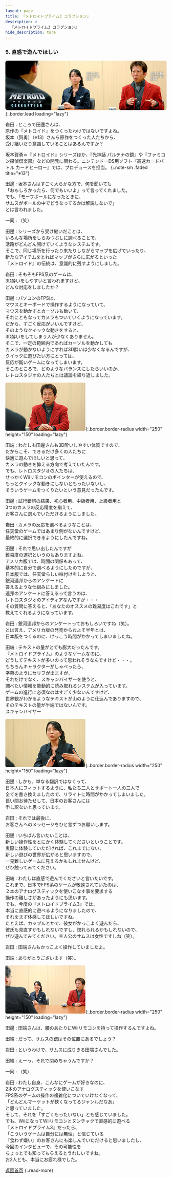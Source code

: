 ```yaml
---
layout: page
title: 『メトロイドプライム3 コラプション』
description: >
  『メトロイドプライム3 コラプション』
hide_description: ture
---
```


### 5. 直感で遊んでほしい

![](/interviews/jp/wii/rm3j/vol1/img/mainvisual.jpg){:.border.lead loading="lazy"}

岩田
: ところで田邊さんは、<br>原作の『メトロイド』をつくったわけではないですよね。<br>坂本（賀勇）（※13）さんら原作をつくった人たちから、<br>受け継いだり意識していることはあるんですか？

坂本賀勇＝『メトロイド』シリーズほか、『光神話 パルテナの鏡』や『ファミコン探偵倶楽部』などの開発に関わる。ニンテンドーDS用ソフト『高速カードバトル カードヒーロー』では、プロデュースを担当。
{:.note-sm .faded title="※13"}

田邊
: 坂本さんはすごく大らかな方で、何を聞いても<br>「おもしろかったら、何でもいいよ」って言ってくれました。<br>でも、「モーフボールになったときに、<br>サムスがボールの中でどうなってるかは解説しないで」<br>とは言われました。

一同
: （笑）

田邊
: シリーズから受け継いだことは、<br>いろんな場所をしらみつぶしに調べることで、<br>活路がどんどん開けていくようなシステムです。<br>そこで、同じ場所を行ったり来たりしながらマップを広げていったり、<br>新たなアイテムをとればマップがさらに広がるといった<br>『メトロイド』の伝統は、意識的に残すようにしました。

岩田
: そもそもFPS系のゲームは、<br>3D酔いをしやすいと言われますけど、<br>どんな対応をしましたか？

田邊
: パソコンのFPSは、<br>マウスとキーボードで操作するようになっていて、<br>マウスを動かすとカーソルも動いて、<br>それにともなってカメラもついていくようになっています。<br>だから、すごく反応がいいんですけど、<br>そのようなクイックな動きをすると、<br>3D酔いをしてしまう人が少なくありません。<br>そこで、一定の範囲内であればカーソルを動かしても<br>カメラが動かないようにすれば3D酔いは少なくなるんですが、<br>クイックに遊びたい方にとっては、<br>反応が鈍いゲームになってしまいます。<br>そこのところで、どのようなバランスにしたらいいのか、<br>レトロスタジオの人たちとは議論を繰り返しました。

![](/interviews/jp/wii/rm3j/vol1/img/photo11.jpg){:.border.border-radius width="250" height="150" loading="lazy"}

田端
: わたしも田邊さんも3D酔いしやすい体質ですので、<br>だからこそ、できるだけ多くの人たちに<br>快適に遊んでほしいと思って、<br>カメラの動きを抑える方向で考えていたんです。<br>でも、レトロスタジオの人たちは、<br>せっかくWiiリモコンのポインターが使えるので、<br>もっとクイックな動きにしないともったいないし、<br>そういうゲームをつくりたいという意見だったんです。　

田邊
: 試行錯誤の結果、初心者用、中級者用、上級者用と<br>3つのカメラの反応精度を揃えて、<br>お客さんに選んでいただけるようにしました。

岩田
: カメラの反応を選べるようなことは、<br>任天堂のゲームではあまり例がないんですけど、<br>最終的に選択できるようにしたんですね。

田邊
: それで思い出したんですが<br>難易度の選択というのもありますよね。<br>アメリカ版では、時間の関係もあって、<br>基本的に自分で選べるようにしたのですが、<br>日本版では、任天堂らしい味付けをしようと、<br>銀河連邦からのアンケートに<br>答えるような仕組みにしました。<br>連邦のアンケートに答えるって言うのは、<br>レトロスタジオのアイディアなんですが・・・<br>その質問に答えると、「あなたのオススメの難易度はこれです」と<br>教えてくれるようになっています。

岩田
: 銀河連邦からのアンケートっておもしろいですね（笑）。<br>とは言え、アメリカ版の発売からおよそ半年とは、<br>日本版をつくるのに、けっこう時間がかかってしまいましたね。

田端
: テキストの量がとても膨大だったんです。<br>『メトロイドプライム』のようなゲームなのに、<br>どうしてテキストが多いのって思われそうなんですけど・・・。<br>もちろんキャラクターがしゃべったら、<br>字幕のようにセリフが出ますが、<br>それだけでなく、スキャンバイザーを使うと、<br>調べたい情報を能動的に読み取れるシステムが入っています。<br>ゲームの進行に必須なのはすごく少ないんですけど、<br>世界観がわかるようなテキストが山のように仕込んでありますので、<br>そのテキストの量が半端ではないんです。<br>スキャンバイザー

![](/interviews/jp/wii/rm3j/vol1/img/photo12.jpg){:.border.border-radius width="250" height="150" loading="lazy"}

田邊
: しかも、単なる翻訳ではなくって、<br>日本人にフィットするように、私たち二人とサポート一人の三人で<br>全てを書き換えましたので、リライトに時間がかかってしまいました。<br>長い間お待たせして、日本のお客さんには<br>申し訳ないと思っています。

岩田
: それでは最後に、<br>お客さんへのメッセージをひと言ずつお願いします。

田邊
: いちばん言いたいことは、<br>新しい操作性をとにかく体験してくださいということです。<br>実際に体験していただければ、これまでにない、<br>新しい遊びの世界が広がると思いますので、<br>一見難しいゲームに見えるかもしれませんけど、<br>ぜひ触ってみてください。

田端
: わたしは直感で遊んでくださいと言いたいです。<br>これまで、日本でFPS系のゲームが敬遠されていたのは、<br>２本のアナログスティックを使いこなす事を要求する<br>操作の難しさがあったようにも思います。<br>でも、今度の『メトロイドプライム3』では、<br>本当に直感的に遊べるようになりましたので、<br>それをまず体感してほしいですね。<br>たとえば、カップルとかで、彼女がかっこよく遊んだら、<br>彼氏も見直すかもしれないですし、惚れられるかもしれないので、<br>ぜひ遊んでみてください。主人公のサムスは女性ですしね（笑）。

岩田
: 田端さんもかっこよく操作していましたよ。

田端
: ありがとうございます（笑）。

![](/interviews/jp/wii/rm3j/vol1/img/photo13.jpg){:.border.border-radius width="250" height="150" loading="lazy"}

田邊
: 田端さんは、腰のあたりにWiiリモコンを持って操作するんですよね。

田端
: だって、サムスの銃はその位置にあるでしょう？

岩田
: というわけで、サムスに成りきる田端さんでした。

田端
: えーっ、それで閉めちゃうんですか？

一同
: （笑）

岩田
: わたし自身、こんなにゲームが好きなのに、<br>2本のアナログスティックを使いこなす<br>FPS系のゲームの操作の複雑化についていけなくなって、<br>「どんどんマーケットが狭くなってるジャンルだなあ」<br>と思っていました。<br>そして、それを「すごくもったいない」とも感じていました。<br>でも、WiiになってWiiリモコンとヌンチャクで直感的に遊べる<br>『メトロイドプライム3』だったら、<br>「こういうゲームは自分には無理」と信じている<br>『食わず嫌い』のお客さんにも楽しんでいただけると思いましたし、<br>今回のインタビューで、その可能性を<br>ちょっとでも知ってもらえるとうれしいですね。<br>お2人とも、本当にお疲れ様でした。

[返回首页](../../../../../)
{:.read-more}

